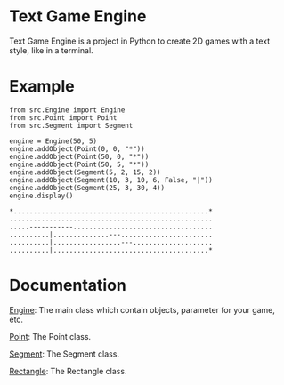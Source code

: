 # Text Game Engine

Text Game Engine is a project in Python to create 2D games with a text style, like in a terminal.

# Example

```
from src.Engine import Engine
from src.Point import Point
from src.Segment import Segment

engine = Engine(50, 5)
engine.addObject(Point(0, 0, "*"))
engine.addObject(Point(50, 0, "*"))
engine.addObject(Point(50, 5, "*"))
engine.addObject(Segment(5, 2, 15, 2))
engine.addObject(Segment(10, 3, 10, 6, False, "|"))
engine.addObject(Segment(25, 3, 30, 4))
engine.display()
```
```
*.................................................*
...................................................
.....-----------...................................
..........|..............---.......................
..........|.................---....................
..........|.......................................*
```

# Documentation

[Engine](doc/Engine.md): The main class which contain objects, parameter for your game, etc.

[Point](doc/Point.md): The Point class.

[Segment](doc/Segment.md): The Segment class.

[Rectangle](doc/Rectangle.md): The Rectangle class.